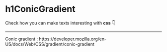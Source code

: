 # h1ConicGradient

Check how you can make texts interesting with <b>css</b> 👇
<br>
<hr>
Conic gradient : https://developer.mozilla.org/en-US/docs/Web/CSS/gradient/conic-gradient
